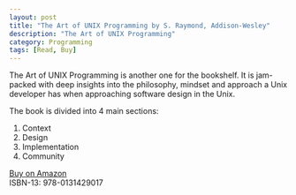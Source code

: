 ```yaml
---
layout: post
title: "The Art of UNIX Programming by S. Raymond, Addison-Wesley"
description: "The Art of UNIX Programming"
category: Programming
tags: [Read, Buy]
---
```

The Art of UNIX Programming is another one for the bookshelf. It is jam-packed with deep insights into the philosophy, mindset and approach a Unix developer has when approaching software design in the Unix.

The book is divided into 4 main sections:  
1. Context  
2. Design  
3. Implementation  
4. Community  


[Buy on Amazon](http://www.amazon.com/Programming-Addison-Wesley-Professional-Computng-Series/dp/0131429019)  
ISBN-13: 978-0131429017
